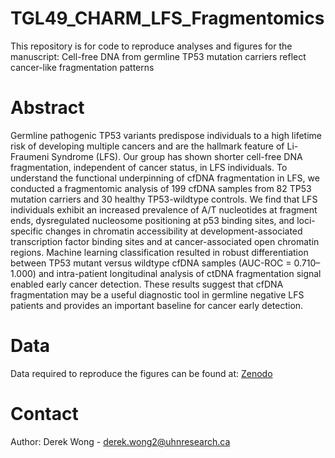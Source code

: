 # TGL49_CHARM_LFS_Fragmentomics

This repository is for code to reproduce analyses and figures for the manuscript: Cell-free DNA from germline TP53 mutation carriers reflect cancer-like fragmentation patterns

# Abstract
Germline pathogenic TP53 variants predispose individuals to a high lifetime risk of developing multiple cancers and are the hallmark feature of Li-Fraumeni Syndrome (LFS). Our group has shown shorter cell-free DNA fragmentation, independent of cancer status, in LFS individuals. To understand the functional underpinning of cfDNA fragmentation in LFS, we conducted a fragmentomic analysis of 199 cfDNA samples from 82 TP53 mutation carriers and 30 healthy TP53-wildtype controls. We find that LFS individuals exhibit an increased prevalence of A/T nucleotides at fragment ends, dysregulated nucleosome positioning at p53 binding sites, and loci-specific changes in chromatin accessibility at development-associated transcription factor binding sites and at cancer-associated open chromatin regions. Machine learning classification resulted in robust differentiation between TP53 mutant versus wildtype cfDNA samples (AUC-ROC = 0.710–1.000) and intra-patient longitudinal analysis of ctDNA fragmentation signal enabled early cancer detection. These results suggest that cfDNA fragmentation may be a useful diagnostic tool in germline negative LFS patients and provides an important baseline for cancer early detection.

# Data
Data required to reproduce the figures can be found at: [Zenodo](10.5281/zenodo.7448381)

# Contact
Author: Derek Wong - derek.wong2@uhnresearch.ca
